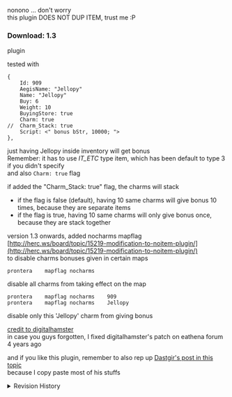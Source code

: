nonono ... don't worry  
this plugin DOES NOT DUP ITEM, trust me :P

### Download: 1.3
plugin

tested with
```
{
	Id: 909
	AegisName: "Jellopy"
	Name: "Jellopy"
	Buy: 6
	Weight: 10
	BuyingStore: true
	Charm: true
//	Charm_Stack: true
	Script: <" bonus bStr, 10000; ">
},
```

just having Jellopy inside inventory will get bonus  
Remember: it has to use *IT_ETC* type item, which has been default to type 3 if you didn't specify  
and also `Charm: true` flag

if added the "Charm_Stack: true" flag, the charms will stack
- if the flag is false (default), having 10 same charms will give bonus 10 times, because they are separate items
- if the flag is true, having 10 same charms will only give bonus once, because they are stack together


version 1.3 onwards, added nocharms mapflag  
[http://herc.ws/board/topic/15219-modification-to-noitem-plugin/](http://herc.ws/board/topic/15219-modification-to-noitem-plugin/)  
to disable charms bonuses given in certain maps
```
prontera	mapflag	nocharms
```
disable all charms from taking effect on the map
```
prontera	mapflag	nocharms	909
prontera	mapflag	nocharms	Jellopy
```
disable only this 'Jellopy' charm from giving bonus

[credit to digitalhamster](https://www.eathena.ws/board/index.php?s=&showtopic=246304&view=findpost&p=1503344)  
in case you guys forgotten, I fixed digitalhamster's patch on eathena forum 4 years ago

and if you like this plugin, remember to also rep up [Dastgir's post in this topic](http://herc.ws/board/topic/10254-charms-item-gift-effect-while-in-inventory/?p=60659)  
because I copy paste most of his stuffs

<details>
<summary>Revision History</summary>

1.0 - plugin
- use the Charm: true flag, credit to Dastgir
- use a player variable trick to prevent duplicate the item
  - because if run status_calc_pc before the memset into NULL, the item data is not clear, thus can duplicate items

1.1 - plugin
- added Charm_Stack: true flag, credit to Litro and Kong for the idea
- however it always run the status_calc_pc even if the player still having the item in the inventory

1.2 - plugin
- fix the errors only

1.3 - plugin
- update to latest revision
- add nochams mapflag to deny giving item bonus

</details>
